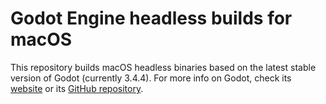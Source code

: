 # Godot Engine headless builds for macOS

This repository builds macOS headless binaries based on the latest stable version of Godot (currently 3.4.4).
For more info on Godot, check its [website](https://godotengine.org) or its [GitHub repository](https://github.com/godotengine/godot).
